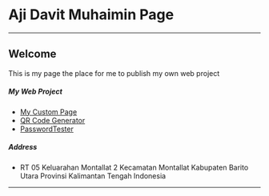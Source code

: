 # Aji Davit Muhaimin Page
---


## Welcome

This is my page the place for me to publish my own web project


##### My Web Project

- [My Custom Page](https://ajidavitmuhaimin.github.io/Davit.html)
- [QR Code Generator](https://ajidavitmuhaimin.github.io/qrcodegenerator.html)
- [PasswordTester](https://ajidavitmuhaimin.github.io/PasswordTester.html)

##### Address
- RT 05 Keluarahan Montallat 2 Kecamatan Montallat Kabupaten Barito Utara Provinsi Kalimantan Tengah Indonesia

---
